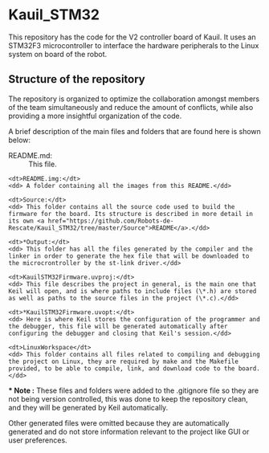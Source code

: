 Kauil_STM32
===================


This repository has the code for the V2 controller board of Kauil. It uses an STM32F3 microcontroller to interface the hardware peripherals to the Linux system on board of the robot.

Structure of the repository
--------------------------------
The repository is organized to optimize the collaboration amongst members of the team simultaneously and reduce the amount of conflicts, while also providing a more insightful organization of the code.

A brief description of the main files and folders that are found here is shown below:

<dl>
    <dt>README.md: </dt>
    <dd> This file.</dd>

    <dt>README.img:</dt>
    <dd> A folder containing all the images from this README.</dd>

    <dt>Source:</dt>
    <dd> This folder contains all the source code used to build the firmware for the board. Its structure is described in more detail in its own <a href="https://github.com/Robots-de-Rescate/Kauil_STM32/tree/master/Source">README</a>.</dd>

    <dt>*Output:</dt>
    <dd> This folder has all the files generated by the compiler and the linker in order to generate the hex file that will be downloaded to the microcrontroller by the st-link driver.</dd>

    <dt>KauilSTM32Firmware.uvproj:</dt>
    <dd> This file describes the project in general, is the main one that Keil will open, and is where paths to include files (\*.h) are stored as well as paths to the source files in the project (\*.c).</dd>

    <dt>*KauilSTM32Firmware.uvopt:</dt>
    <dd> Here is where Keil stores the configuration of the programmer and the debugger, this file will be generated automatically after configuring the debugger and closing that Keil's session.</dd>

    <dt>LinuxWorkspace</dt>
    <dd> This folder contains all files related to compiling and debugging the project on Linux, they are required by make and the Makefile provided, to be able to compile, link, and download code to the board.</dd>
</dl>

**\* Note :** These files and folders were added to the .gitignore file so they are not being version controlled, this was done to keep the repository clean, and they will be generated by Keil automatically.

Other generated files were omitted because they are automatically generated and do not store information relevant to the project like GUI or user preferences.

